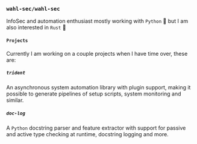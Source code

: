 ### `wahl-sec/wahl-sec`
InfoSec and automation enthusiast mostly working with `Python` 🐍 but I am also interested in `Rust` 🦀

#### `Projects`
Currently I am working on a couple projects when I have time over, these are:

##### `trident`
An asynchronous system automation library with plugin support, making it possible to generate pipelines of setup scripts, system monitoring and similar.

##### `doc-log`
A `Python` docstring parser and feature extractor with support for passive and active type checking at runtime, docstring logging and more.
